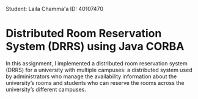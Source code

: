 Student: Laila Chamma'a
ID: 40107470
# Distributed Room Reservation System (DRRS) using Java CORBA

In this assignment, I implemented a distributed room reservation system
(DRRS) for a university with multiple campuses: a distributed system used by administrators
who manage the availability information about the university’s rooms and students who can
reserve the rooms across the university’s different campuses.